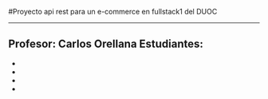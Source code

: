 #Proyecto api rest para un e-commerce en fullstack1 del DUOC

---

Profesor: Carlos Orellana
Estudiantes:
 -
 -
 -
 -
 -